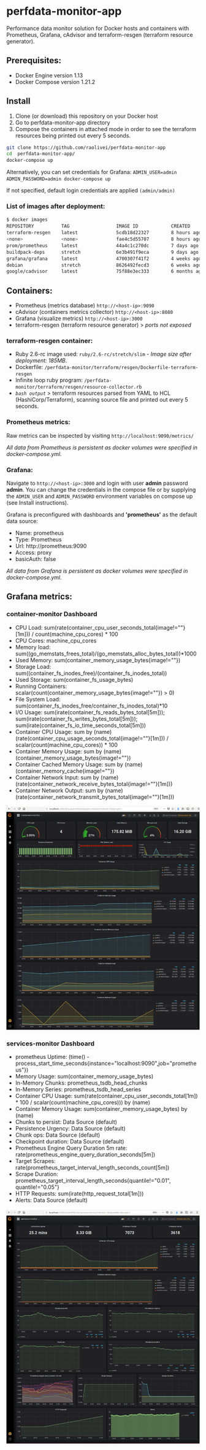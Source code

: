 perfdata-monitor-app
====================

Performance data monitor solution for Docker hosts and containers with Prometheus, Grafana, cAdvisor and terraform-resgen (terraform resource generator).

## Prerequisites:

* Docker Engine version 1.13
* Docker Compose version 1.21.2

## Install

1. Clone (or download) this repository on your Docker host
2. Go to perfdata-monitor-app directory
3. Compose the containers in attached mode in order to see the terraform resources being printed out every 5 seconds.

```bash
git clone https://github.com/raolivei/perfdata-monitor-app
cd  perfdata-monitor-app/ 
docker-compose up
```

Alternatively, you can set credentials for Grafana: 
```ADMIN_USER=admin ADMIN_PASSWORD=admin docker-compose up```

If not specified, default login credentials are applied ```(admin/admin)```

### List of images after deployment:
```bash
$ docker images
REPOSITORY          TAG                 IMAGE ID            CREATED             SIZE
terraform-resgen    latest              5cdb18d22327        8 hours ago         185MB
<none>              <none>              fae4c5d55707        8 hours ago         830MB
prom/prometheus     latest              44a4c1c270dc        7 days ago          119MB
buildpack-deps      stretch             6e3b491f9eca        9 days ago          830MB
grafana/grafana     latest              4700307f41f2        4 weeks ago         238MB
debian              stretch             8626492fecd3        6 weeks ago         101MB
google/cadvisor     latest              75f88e3ec333        6 months ago        62.2MB
```

## Containers:

* Prometheus (metrics database) `http://<host-ip>:9090`
* cAdvisor (containers metrics collector) `http://<host-ip>:8080`
* Grafana (visualize metrics) `http://<host-ip>:3000`
* terraform-resgen (terraform resource generator) > *ports not exposed*

### terraform-resgen container:
* Ruby 2.6-rc image used: ``ruby/2.6-rc/stretch/slim`` - *Image size after deployment: 185MB*.
* Dockerfile: ``/perfdata-monitor/terraform/resgen/Dockerfile-terraform-resgen``
* Infinite loop ruby program: ``/perfdata-monitor/terraform/resgen/resource-collector.rb``
* *``bash output``* > terraform resources parsed from YAML to HCL (HashiCorp/Terraform), scanning source file and printed out every 5 seconds.

### Prometheus metrics:
Raw metrics can be inspected by visiting 
``http://localhost:9090/metrics/``

*All data from Prometheus is persistent as docker volumes were specified in docker-compose.yml.*

### Grafana:
Navigate to `http://<host-ip>:3000` and login with user **admin** password **admin**. You can change the credentials in the compose file or by supplying the `ADMIN_USER` and `ADMIN_PASSWORD` environment variables on compose up (see Install instructions).

Grafana is preconfigured with dashboards and **'prometheus'** as the default data source:
* Name: prometheus
* Type: Prometheus
* Url: http://prometheus:9090
* Access: proxy
* basicAuth: false

*All data from Grafana is persistent as docker volumes were specified in docker-compose.yml.*


## Grafana metrics:
### container-monitor Dashboard

- CPU Load: sum(rate(container_cpu_user_seconds_total{image!=""}[1m])) / count(machine_cpu_cores) * 100
- CPU Cores: machine_cpu_cores
- Memory load: sum((go_memstats_frees_total)/(go_memstats_alloc_bytes_total))*1000
- Used Memory: sum(container_memory_usage_bytes{image!=""})
- Storage Load: sum((container_fs_inodes_free)/(container_fs_inodes_total))
- Used Storage: sum(container_fs_usage_bytes)
- Running Containers: scalar(count(container_memory_usage_bytes{image!=""}) > 0)
- File System Load: sum(container_fs_inodes_free/container_fs_inodes_total)*10
- I/O Usage: sum(irate(container_fs_reads_bytes_total[5m])); sum(irate(container_fs_writes_bytes_total[5m])); sum(irate(container_fs_io_time_seconds_total[5m]))
- Container CPU Usage: sum by (name) (rate(container_cpu_usage_seconds_total{image!=""}[1m])) / scalar(count(machine_cpu_cores)) * 100
- Container Memory Usage: sum by (name)(container_memory_usage_bytes{image!=""})
- Container Cached Memory Usage: sum by (name) (container_memory_cache{image!=""})
- Container Network Input: sum by (name) (rate(container_network_receive_bytes_total{image!=""}[1m]))
- Container Network Output: sum by (name) (rate(container_network_transmit_bytes_total{image!=""}[1m]))

![containers-monitor](https://github.com/raolivei/perfdata-monitor-app/blob/master/grafana-screens/containers-monitor.png)

### services-monitor Dashboard


- prometheus Uptime: (time() - process_start_time_seconds{instance="localhost:9090",job="prometheus"})
- Memory Usage: sum(container_memory_usage_bytes)
- In-Memory Chunks: prometheus_tsdb_head_chunks
- In-Memory Series: prometheus_tsdb_head_series
- Container CPU Usage: sum(rate(container_cpu_user_seconds_total[1m]) * 100  / scalar(count(machine_cpu_cores))) by (name)
- Container Memory Usage: sum(container_memory_usage_bytes) by (name)
- Chunks to persist: Data Source (default)
- Persistence Urgency: Data Source (default)
- Chunk ops: Data Source (default)
- Checkpoint duration: Data Source (default)
- Prometheus Engine Query Duration 5m rate: rate(prometheus_engine_query_duration_seconds[5m])
- Target Scrapes: rate(prometheus_target_interval_length_seconds_count[5m])
- Scrape Duration: prometheus_target_interval_length_seconds{quantile!="0.01", quantile!="0.05"}
- HTTP Requests: sum(irate(http_request_total[1m]))
- Alerts: Data Source (default) 

![services-monitor](https://github.com/raolivei/perfdata-monitor-app/blob/master/grafana-screens/services-monitor.png)
